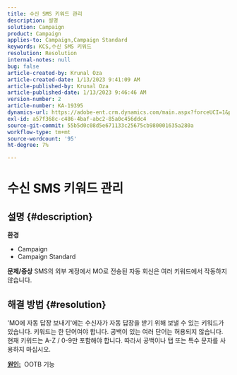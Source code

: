 ```yaml
---
title: 수신 SMS 키워드 관리
description: 설명
solution: Campaign
product: Campaign
applies-to: Campaign,Campaign Standard
keywords: KCS,수신 SMS 키워드
resolution: Resolution
internal-notes: null
bug: false
article-created-by: Krunal Oza
article-created-date: 1/13/2023 9:41:09 AM
article-published-by: Krunal Oza
article-published-date: 1/13/2023 9:46:46 AM
version-number: 2
article-number: KA-19395
dynamics-url: https://adobe-ent.crm.dynamics.com/main.aspx?forceUCI=1&pagetype=entityrecord&etn=knowledgearticle&id=aff6aa66-2693-ed11-aad1-6045bd006793
exl-id: a57f368c-c486-4baf-abc2-85a0c456ddc4
source-git-commit: 55b5d0c08d5e671133c25675cb980001635a280a
workflow-type: tm+mt
source-wordcount: '95'
ht-degree: 7%

---
```


# 수신 SMS 키워드 관리

## 설명 {#description}

<b>환경</b>
- Campaign
- Campaign Standard



<b>문제/증상</b>
SMS의 외부 계정에서 MO로 전송된 자동 회신은 여러 키워드에서 작동하지 않습니다.


## 해결 방법 {#resolution}


&#39;MO에 자동 답장 보내기&#39;에는 수신자가 자동 답장을 받기 위해 보낼 수 있는 키워드가 있습니다. 키워드는 한 단어여야 합니다. 공백이 있는 여러 단어는 허용되지 않습니다. 현재 키워드는 A-Z / 0-9만 포함해야 합니다. 따라서 공백이나 탭 또는 특수 문자를 사용하지 마십시오.

<b><u>원인:</u></b>  OOTB 기능

